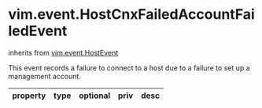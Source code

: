 vim.event.HostCnxFailedAccountFailedEvent
=========================================
inherits from [vim.event.HostEvent](docs/vim.event.HostEvent.md)


This event records a failure to connect to a host   due to a failure to set up a management account.

| property | type | optional | priv | desc |
|:---------|:-----|:---------|:-----|:-----|


